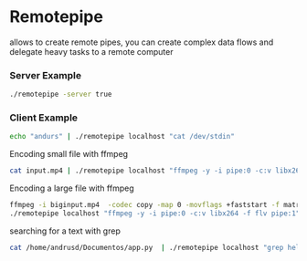 # Remotepipe

allows to create remote pipes, you can create complex data flows and delegate heavy tasks to a remote computer


### Server Example
```bash
./remotepipe -server true
```


### Client Example


```bash
echo "andurs" | ./remotepipe localhost "cat /dev/stdin"

```


Encoding small file with ffmpeg
```bash
cat input.mp4 | ./remotepipe localhost "ffmpeg -y -i pipe:0 -c:v libx264 -f flv pipe:1" | ffplay -
```


Encoding a large file with ffmpeg
```bash
ffmpeg -i biginput.mp4  -codec copy -map 0 -movflags +faststart -f matroska pipe:1 | 
./remotepipe localhost "ffmpeg -y -i pipe:0 -c:v libx264 -f flv pipe:1" > newfile.mp4
```

searching for a text with grep
```bash
cat /home/andrusd/Documentos/app.py  | ./remotepipe localhost "grep hello"
```
